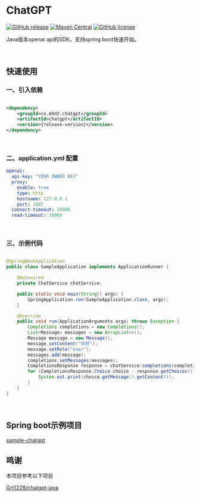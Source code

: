 # ChatGPT 

[![GitHub release](https://img.shields.io/github/v/release/m9d2/chatgpt)](https://github.com/m9d2/chatgpt/releases)
[![Maven Central](https://img.shields.io/maven-central/v/cn.m9d2.chatgpt/chatgpt)](https://mvnrepository.com/artifact/cn.m9d2.chatgpt/chatgpt)
[![GitHub license](https://img.shields.io/github/license/m9d2/chatgpt)](https://github.com/m9d2/chatgpt/blob/main/LICENSE)

Java版本openai api的SDK，支持spring boot快速开始。

&nbsp;

## 快速使用

### 一、引入依赖

```xml

<dependency>
    <groupId>cn.m9d2.chatgpt</groupId>
    <artifactId>chatgpt</artifactId>
    <version>{release-version}</version>
</dependency>
```

&nbsp;

### 二、application.yml 配置

```yaml
openai:
  api-key: "YOUR OWNER KEY"
  proxy:
    enable: true
    type: http
    hostname: 127.0.0.1
    port: 1087
  connect-timeout: 10000
  read-timeout: 30000
```

&nbsp;

### 三、示例代码

```java

@SpringBootApplication
public class SampleApplication implements ApplicationRunner {

    @Autowired
    private ChatService chatService;

    public static void main(String[] args) {
        SpringApplication.run(SampleApplication.class, args);
    }

    @Override
    public void run(ApplicationArguments args) throws Exception {
        Completions completions = new Completions();
        List<Message> messages = new ArrayList<>();
        Message message = new Message();
        message.setContent("你好");
        message.setRole("user");
        messages.add(message);
        completions.setMessages(messages);
        CompletionsResponse response = chatService.completions(completions);
        for (CompletionsResponse.Choice choice : response.getChoices()) {
            System.out.print(choice.getMessage().getContent());
        }
    }
}
```
&nbsp;

## Spring boot示例项目
[sample-chatgpt](https://github.com/m9d2/sample-chatgpt)

## 鸣谢
本项目参考以下项目

[Grt1228/chatgpt-java](https://github.com/Grt1228/chatgpt-java)

